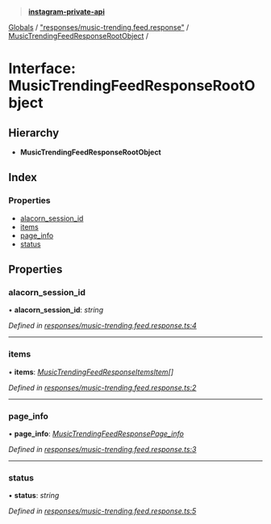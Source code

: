 > **[instagram-private-api](../README.md)**

[Globals](../README.md) / ["responses/music-trending.feed.response"](../modules/_responses_music_trending_feed_response_.md) / [MusicTrendingFeedResponseRootObject](_responses_music_trending_feed_response_.musictrendingfeedresponserootobject.md) /

# Interface: MusicTrendingFeedResponseRootObject

## Hierarchy

* **MusicTrendingFeedResponseRootObject**

## Index

### Properties

* [alacorn_session_id](_responses_music_trending_feed_response_.musictrendingfeedresponserootobject.md#alacorn_session_id)
* [items](_responses_music_trending_feed_response_.musictrendingfeedresponserootobject.md#items)
* [page_info](_responses_music_trending_feed_response_.musictrendingfeedresponserootobject.md#page_info)
* [status](_responses_music_trending_feed_response_.musictrendingfeedresponserootobject.md#status)

## Properties

###  alacorn_session_id

• **alacorn_session_id**: *string*

*Defined in [responses/music-trending.feed.response.ts:4](https://github.com/dilame/instagram-private-api/blob/3e16058/src/responses/music-trending.feed.response.ts#L4)*

___

###  items

• **items**: *[MusicTrendingFeedResponseItemsItem](_responses_music_trending_feed_response_.musictrendingfeedresponseitemsitem.md)[]*

*Defined in [responses/music-trending.feed.response.ts:2](https://github.com/dilame/instagram-private-api/blob/3e16058/src/responses/music-trending.feed.response.ts#L2)*

___

###  page_info

• **page_info**: *[MusicTrendingFeedResponsePage_info](_responses_music_trending_feed_response_.musictrendingfeedresponsepage_info.md)*

*Defined in [responses/music-trending.feed.response.ts:3](https://github.com/dilame/instagram-private-api/blob/3e16058/src/responses/music-trending.feed.response.ts#L3)*

___

###  status

• **status**: *string*

*Defined in [responses/music-trending.feed.response.ts:5](https://github.com/dilame/instagram-private-api/blob/3e16058/src/responses/music-trending.feed.response.ts#L5)*
